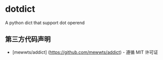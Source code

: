 # dotdict
A python dict that support dot operend


## 第三方代码声明
- [mewwts/addict] (https://github.com/mewwts/addict) - 遵循 MIT 许可证
